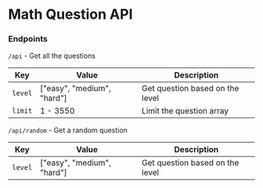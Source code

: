 # Math Question API

### Endpoints
`/api` - Get all the questions

| Key | Value | Description |
| ----------- | ----------- | ----------- |
| `level` | ["easy", "medium", "hard"] | Get question based on the level
| `limit` | 1 - 3550 | Limit the question array

`/api/random` - Get a random question

| Key | Value | Description |
| ----------- | ----------- | ----------- |
| `level` | ["easy", "medium", "hard"] | Get question based on the level
